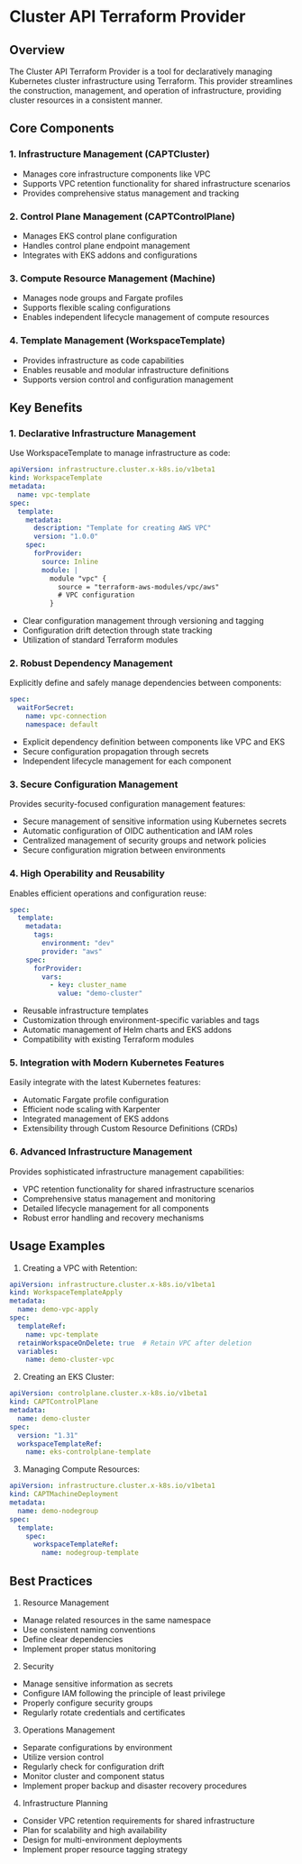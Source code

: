 # Cluster API Terraform Provider

## Overview

The Cluster API Terraform Provider is a tool for declaratively managing Kubernetes cluster infrastructure using Terraform. This provider streamlines the construction, management, and operation of infrastructure, providing cluster resources in a consistent manner.

## Core Components

### 1. Infrastructure Management (CAPTCluster)
- Manages core infrastructure components like VPC
- Supports VPC retention functionality for shared infrastructure scenarios
- Provides comprehensive status management and tracking

### 2. Control Plane Management (CAPTControlPlane)
- Manages EKS control plane configuration
- Handles control plane endpoint management
- Integrates with EKS addons and configurations

### 3. Compute Resource Management (Machine)
- Manages node groups and Fargate profiles
- Supports flexible scaling configurations
- Enables independent lifecycle management of compute resources

### 4. Template Management (WorkspaceTemplate)
- Provides infrastructure as code capabilities
- Enables reusable and modular infrastructure definitions
- Supports version control and configuration management

## Key Benefits

### 1. Declarative Infrastructure Management

Use WorkspaceTemplate to manage infrastructure as code:

```yaml
apiVersion: infrastructure.cluster.x-k8s.io/v1beta1
kind: WorkspaceTemplate
metadata:
  name: vpc-template
spec:
  template:
    metadata:
      description: "Template for creating AWS VPC"
      version: "1.0.0"
    spec:
      forProvider:
        source: Inline
        module: |
          module "vpc" {
            source = "terraform-aws-modules/vpc/aws"
            # VPC configuration
          }
```

- Clear configuration management through versioning and tagging
- Configuration drift detection through state tracking
- Utilization of standard Terraform modules

### 2. Robust Dependency Management

Explicitly define and safely manage dependencies between components:

```yaml
spec:
  waitForSecret:
    name: vpc-connection
    namespace: default
```

- Explicit dependency definition between components like VPC and EKS
- Secure configuration propagation through secrets
- Independent lifecycle management for each component

### 3. Secure Configuration Management

Provides security-focused configuration management features:

- Secure management of sensitive information using Kubernetes secrets
- Automatic configuration of OIDC authentication and IAM roles
- Centralized management of security groups and network policies
- Secure configuration migration between environments

### 4. High Operability and Reusability

Enables efficient operations and configuration reuse:

```yaml
spec:
  template:
    metadata:
      tags:
        environment: "dev"
        provider: "aws"
    spec:
      forProvider:
        vars:
          - key: cluster_name
            value: "demo-cluster"
```

- Reusable infrastructure templates
- Customization through environment-specific variables and tags
- Automatic management of Helm charts and EKS addons
- Compatibility with existing Terraform modules

### 5. Integration with Modern Kubernetes Features

Easily integrate with the latest Kubernetes features:

- Automatic Fargate profile configuration
- Efficient node scaling with Karpenter
- Integrated management of EKS addons
- Extensibility through Custom Resource Definitions (CRDs)

### 6. Advanced Infrastructure Management

Provides sophisticated infrastructure management capabilities:

- VPC retention functionality for shared infrastructure scenarios
- Comprehensive status management and monitoring
- Detailed lifecycle management for all components
- Robust error handling and recovery mechanisms

## Usage Examples

1. Creating a VPC with Retention:
```yaml
apiVersion: infrastructure.cluster.x-k8s.io/v1beta1
kind: WorkspaceTemplateApply
metadata:
  name: demo-vpc-apply
spec:
  templateRef:
    name: vpc-template
  retainWorkspaceOnDelete: true  # Retain VPC after deletion
  variables:
    name: demo-cluster-vpc
```

2. Creating an EKS Cluster:
```yaml
apiVersion: controlplane.cluster.x-k8s.io/v1beta1
kind: CAPTControlPlane
metadata:
  name: demo-cluster
spec:
  version: "1.31"
  workspaceTemplateRef:
    name: eks-controlplane-template
```

3. Managing Compute Resources:
```yaml
apiVersion: infrastructure.cluster.x-k8s.io/v1beta1
kind: CAPTMachineDeployment
metadata:
  name: demo-nodegroup
spec:
  template:
    spec:
      workspaceTemplateRef:
        name: nodegroup-template
```

## Best Practices

1. Resource Management
- Manage related resources in the same namespace
- Use consistent naming conventions
- Define clear dependencies
- Implement proper status monitoring

2. Security
- Manage sensitive information as secrets
- Configure IAM following the principle of least privilege
- Properly configure security groups
- Regularly rotate credentials and certificates

3. Operations Management
- Separate configurations by environment
- Utilize version control
- Regularly check for configuration drift
- Monitor cluster and component status
- Implement proper backup and disaster recovery procedures

4. Infrastructure Planning
- Consider VPC retention requirements for shared infrastructure
- Plan for scalability and high availability
- Design for multi-environment deployments
- Implement proper resource tagging strategy

